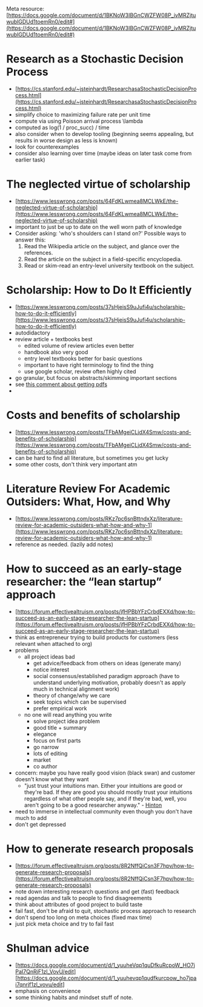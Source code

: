 Meta resource: [https://docs.google.com/document/d/1BKNoW3IBGnCWZFW08P_ivMRZjtuwublGDUd1toemRn0/edit#](https://docs.google.com/document/d/1BKNoW3IBGnCWZFW08P_ivMRZjtuwublGDUd1toemRn0/edit#)

# Research as a Stochastic Decision Process

- [https://cs.stanford.edu/~jsteinhardt/ResearchasaStochasticDecisionProcess.html](https://cs.stanford.edu/~jsteinhardt/ResearchasaStochasticDecisionProcess.html)
- simplify choice to maximizing failure rate per unit time
- compute via using Poisson arrival process \lambda
- computed as log(1 / proc_succ) / time
- also consider when to develop tooling (beginning seems appealing, but results
  in worse design as less is known)
- look for counterexamples
- consider also learning over time (maybe ideas on later task come from earlier
  task)

# The neglected virtue of scholarship

- [https://www.lesswrong.com/posts/64FdKLwmea8MCLWkE/the-neglected-virtue-of-scholarship](https://www.lesswrong.com/posts/64FdKLwmea8MCLWkE/the-neglected-virtue-of-scholarship)
- important to just be up to date on the well worn path of knowledge
- Consider asking: 'who's shoulders can I stand on?' Possible ways to answer this:
  1. Read the Wikipedia article on the subject, and glance over the references.
  2. Read the article on the subject in a field-specific encyclopedia.
  3. Read or skim-read an entry-level university textbook on the subject.

# Scholarship: How to Do It Efficiently

- [https://www.lesswrong.com/posts/37sHjeisS9uJufi4u/scholarship-how-to-do-it-efficiently](https://www.lesswrong.com/posts/37sHjeisS9uJufi4u/scholarship-how-to-do-it-efficiently)
- autodidactory
- review article + textbooks best
  - edited volume of review articles even better
  - handbook also very good
  - entry level textbooks better for basic questions
  - important to have right terminology to find the thing
  - use google scholar, review often highly cited
- go granular, but focus on abstracts/skimming important sections
- see [this comment about getting pdfs](https://www.lesswrong.com/posts/37sHjeisS9uJufi4u/scholarship-how-to-do-it-efficiently?commentId=9CyMrowH93Na6qdbN)
-

# Costs and benefits of scholarship

- [https://www.lesswrong.com/posts/TFbAMgeiCLjdX4Smw/costs-and-benefits-of-scholarship](https://www.lesswrong.com/posts/TFbAMgeiCLjdX4Smw/costs-and-benefits-of-scholarship)
- can be hard to find all literature, but sometimes you get lucky
- some other costs, don't think very important atm

# Literature Review For Academic Outsiders: What, How, and Why

- [https://www.lesswrong.com/posts/RKz7pc6snBttndxXz/literature-review-for-academic-outsiders-what-how-and-why-1](https://www.lesswrong.com/posts/RKz7pc6snBttndxXz/literature-review-for-academic-outsiders-what-how-and-why-1)
- reference as needed. (lazily add notes)

# How to succeed as an early-stage researcher: the “lean startup” approach

- [https://forum.effectivealtruism.org/posts/jfHPBbYFzCrbdEXXd/how-to-succeed-as-an-early-stage-researcher-the-lean-startup](https://forum.effectivealtruism.org/posts/jfHPBbYFzCrbdEXXd/how-to-succeed-as-an-early-stage-researcher-the-lean-startup)
- think as entrepreneur trying to build products for customers (less relevant
  when attached to org)
- problems
  - all project ideas bad
    - get advice/feedback from others on ideas (generate many)
    - notice interest
    - social consensus/established paradigm approach (have to understand
      underlying motivation, probably doesn't as apply much in technical
      alignment work)
    - theory of change/why we care
    - seek topics which can be supervised
    - prefer empirical work
  - no one will read anything you write
    - solve project idea problem
    - good title + summary
    - elegance
    - focus on first parts
    - go narrow
    - lots of editing
    - market
    - co author
- concern: maybe you have really good vision (black swan) and customer doesn't
  know what they want
  - "just trust your intuitions man. Either your intuitions are good or they're
    bad. If they are good you should mostly trust your intuitions regardless of
    what other people say, and if they're bad, well, you aren't going to be a
    good researcher anyway." - [Hinton](https://www.youtube.com/watch?v=-eyhCTvrEtE)
- need to immerse in intellectual community even though you don't have much to
  add
- don't get depressed

# How to generate research proposals

- [https://forum.effectivealtruism.org/posts/8R2NffQiCsn3F7hpv/how-to-generate-research-proposals](https://forum.effectivealtruism.org/posts/8R2NffQiCsn3F7hpv/how-to-generate-research-proposals)
- note down interesting research questions and get (fast) feedback
- read agendas and talk to people to find disagreements
- think about attributes of good project to build taste
- fail fast, don't be afraid to quit, stochastic process approach to research
- don't spend too long on meta choices (fixed max time)
- just pick meta choice and try to fail fast

# Shulman advice

- [https://docs.google.com/document/d/1_yuuheVqp1quDfkuRcpoW_HO7jPaI7QnRjF1zl_VovU/edit][https://docs.google.com/document/d/1_yuuhevqp1qudfkurcpow_ho7jpai7qnrjf1zl_vovu/edit]
- emphasis on convenience
- some thinking habits and mindset stuff of note.
